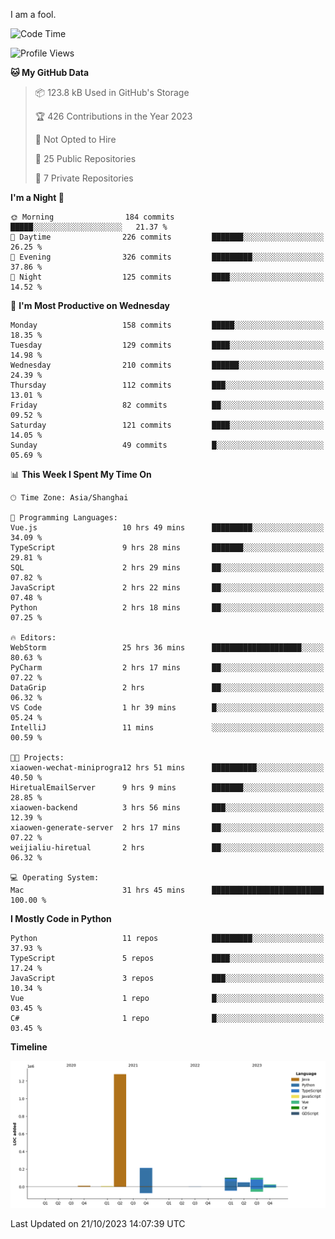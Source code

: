 I am a fool.

<!--START_SECTION:waka-->
![Code Time](http://img.shields.io/badge/Code%20Time-809%20hrs%2039%20mins-blue)

![Profile Views](http://img.shields.io/badge/Profile%20Views-0-blue)

**🐱 My GitHub Data** 

> 📦 123.8 kB Used in GitHub's Storage 
 > 
> 🏆 426 Contributions in the Year 2023
 > 
> 🚫 Not Opted to Hire
 > 
> 📜 25 Public Repositories 
 > 
> 🔑 7 Private Repositories 
 > 
**I'm a Night 🦉** 

```text
🌞 Morning                184 commits         █████░░░░░░░░░░░░░░░░░░░░   21.37 % 
🌆 Daytime                226 commits         ███████░░░░░░░░░░░░░░░░░░   26.25 % 
🌃 Evening                326 commits         █████████░░░░░░░░░░░░░░░░   37.86 % 
🌙 Night                  125 commits         ████░░░░░░░░░░░░░░░░░░░░░   14.52 % 
```
📅 **I'm Most Productive on Wednesday** 

```text
Monday                   158 commits         █████░░░░░░░░░░░░░░░░░░░░   18.35 % 
Tuesday                  129 commits         ████░░░░░░░░░░░░░░░░░░░░░   14.98 % 
Wednesday                210 commits         ██████░░░░░░░░░░░░░░░░░░░   24.39 % 
Thursday                 112 commits         ███░░░░░░░░░░░░░░░░░░░░░░   13.01 % 
Friday                   82 commits          ██░░░░░░░░░░░░░░░░░░░░░░░   09.52 % 
Saturday                 121 commits         ████░░░░░░░░░░░░░░░░░░░░░   14.05 % 
Sunday                   49 commits          █░░░░░░░░░░░░░░░░░░░░░░░░   05.69 % 
```


📊 **This Week I Spent My Time On** 

```text
🕑︎ Time Zone: Asia/Shanghai

💬 Programming Languages: 
Vue.js                   10 hrs 49 mins      █████████░░░░░░░░░░░░░░░░   34.09 % 
TypeScript               9 hrs 28 mins       ███████░░░░░░░░░░░░░░░░░░   29.81 % 
SQL                      2 hrs 29 mins       ██░░░░░░░░░░░░░░░░░░░░░░░   07.82 % 
JavaScript               2 hrs 22 mins       ██░░░░░░░░░░░░░░░░░░░░░░░   07.48 % 
Python                   2 hrs 18 mins       ██░░░░░░░░░░░░░░░░░░░░░░░   07.25 % 

🔥 Editors: 
WebStorm                 25 hrs 36 mins      ████████████████████░░░░░   80.63 % 
PyCharm                  2 hrs 17 mins       ██░░░░░░░░░░░░░░░░░░░░░░░   07.22 % 
DataGrip                 2 hrs               ██░░░░░░░░░░░░░░░░░░░░░░░   06.32 % 
VS Code                  1 hr 39 mins        █░░░░░░░░░░░░░░░░░░░░░░░░   05.24 % 
IntelliJ                 11 mins             ░░░░░░░░░░░░░░░░░░░░░░░░░   00.59 % 

🐱‍💻 Projects: 
xiaowen-wechat-miniprogra12 hrs 51 mins      ██████████░░░░░░░░░░░░░░░   40.50 % 
HiretualEmailServer      9 hrs 9 mins        ███████░░░░░░░░░░░░░░░░░░   28.85 % 
xiaowen-backend          3 hrs 56 mins       ███░░░░░░░░░░░░░░░░░░░░░░   12.39 % 
xiaowen-generate-server  2 hrs 17 mins       ██░░░░░░░░░░░░░░░░░░░░░░░   07.22 % 
weijialiu-hiretual       2 hrs               ██░░░░░░░░░░░░░░░░░░░░░░░   06.32 % 

💻 Operating System: 
Mac                      31 hrs 45 mins      █████████████████████████   100.00 % 
```

**I Mostly Code in Python** 

```text
Python                   11 repos            █████████░░░░░░░░░░░░░░░░   37.93 % 
TypeScript               5 repos             ████░░░░░░░░░░░░░░░░░░░░░   17.24 % 
JavaScript               3 repos             ███░░░░░░░░░░░░░░░░░░░░░░   10.34 % 
Vue                      1 repo              █░░░░░░░░░░░░░░░░░░░░░░░░   03.45 % 
C#                       1 repo              █░░░░░░░░░░░░░░░░░░░░░░░░   03.45 % 
```



**Timeline**

![Lines of Code chart](https://raw.githubusercontent.com/VeejaLiu/VeejaLiu/master/assets/bar_graph.png)


 Last Updated on 21/10/2023 14:07:39 UTC
<!--END_SECTION:waka-->
